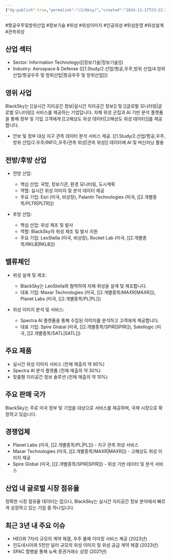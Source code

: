 ```yaml
---
{"dg-publish":true,"permalink":"/2/bksy/","created":"2024-11-17T23:12:14.475+09:00","updated":"2025-06-03T20:05:57.979+09:00"}
---
```


#항공우주및방위산업 #정보기술 #위성 #위성이미지 #인공위성 #위성운영 #위성설계 #관측위성 

## 산업 섹터

- Sector: Information Technology([[정보기술\|정보기술]])
- Industry: Aerospace & Defense ([[1.Study/2.산업/항공,우주,방위 산업/4.방위산업/항공우주 및 방위산업\|항공우주 및 방위산업]])

## 영위 사업

BlackSky는 [[실시간 지리공간 정보\|실시간 지리공간 정보]] 및 [[글로벌 모니터링\|글로벌 모니터링]] 서비스를 제공하는 기업입니다. 자체 위성 군집과 AI 기반 분석 플랫폼을 통해 정부 및 기업 고객에게 [[고해상도 위성 데이터\|고해상도 위성 데이터]]를 제공합니다.

- 안보 및 정부 대상 지구 관측 데이터 분석 서비스 제공. [[1.Study/2.산업/항공,우주,방위 산업/2.우주/INFO_우주/관측 위성\|관측 위성]] 데이터에 AI 및 머신러닝 활용

## 전방/후방 산업

- 전방 산업:
    
    - 핵심 산업: 국방, 정보기관, 환경 모니터링, 도시계획
    - 역할: 실시간 위성 이미지 및 분석 데이터 제공
    - 주요 기업: Esri (미국, 비상장), Palantir Technologies (미국, [[2.개별종목/PLTR\|PLTR]])
    
- 후방 산업:
    
    - 핵심 산업: 위성 제조 및 발사
    - 역할: BlackSky의 위성 제조 및 발사 지원
    - 주요 기업: LeoStella (미국, 비상장), Rocket Lab (미국, [[2.개별종목/RKLB\|RKLB]])
    

## 밸류체인

- 위성 설계 및 제조:
    
    - BlackSky는 LeoStella와 협력하여 자체 위성을 설계 및 제조합니다.
    - 대표 기업: Maxar Technologies (미국, [[2.개별종목/MAXR\|MAXR]]), Planet Labs (미국, [[2.개별종목/PL\|PL]])
- 위성 이미지 분석 및 서비스:
    
    - Spectra AI 플랫폼을 통해 수집된 이미지를 분석하고 고객에게 제공합니다.
    - 대표 기업: Spire Global (미국, [[2.개별종목/SPIR\|SPIR]]), Satellogic (미국, [[2.개별종목/SATL\|SATL]])

## 주요 제품

- 실시간 위성 이미지 서비스 (전체 매출의 약 60%)
- Spectra AI 분석 플랫폼 (전체 매출의 약 30%)
- 맞춤형 지리공간 정보 솔루션 (전체 매출의 약 10%)

## 주요 판매 국가

BlackSky는 주로 미국 정부 및 기업을 대상으로 서비스를 제공하며, 국제 시장으로 확장하고 있습니다.

## 경쟁업체

- Planet Labs (미국, [[2.개별종목/PL\|PL]]) - 지구 관측 위성 서비스
- Maxar Technologies (미국, [[2.개별종목/MAXR\|MAXR]]) - 고해상도 위성 이미지 제공
- Spire Global (미국, [[2.개별종목/SPIR\|SPIR]]) - 위성 기반 데이터 및 분석 서비스

## 산업 내 글로벌 시장 점유율

정확한 시장 점유율 데이터는 없으나, BlackSky는 실시간 지리공간 정보 분야에서 빠르게 성장하고 있는 기업 중 하나입니다.

## 최근 3년 내 주요 이슈

- HEO와 7자리 규모의 계약 체결, 우주 물체 이미징 서비스 제공 (2023년)
- 인도네시아와 5천만 달러 규모의 위성 이미지 및 위성 공급 계약 체결 (2023년)
- SPAC 합병을 통해 뉴욕 증권거래소 상장 (2021년)